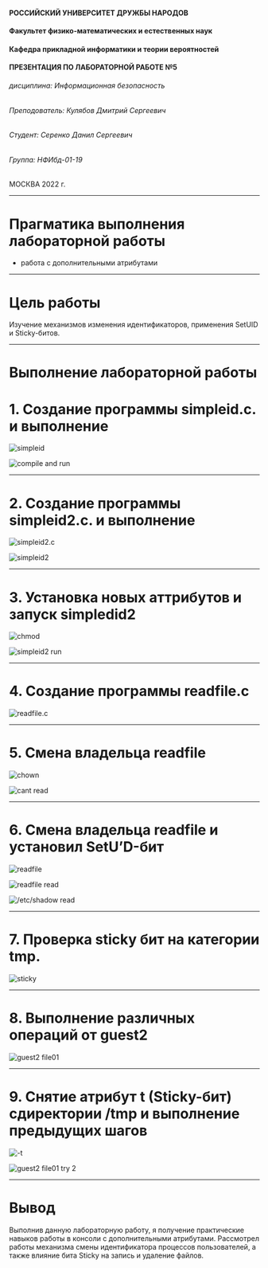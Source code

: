 

#### РОССИЙСКИЙ УНИВЕРСИТЕТ ДРУЖБЫ НАРОДОВ
#### Факультет физико-математических и естественных наук  
#### Кафедра прикладной информатики и теории вероятностей 
#### ПРЕЗЕНТАЦИЯ ПО ЛАБОРАТОРНОЙ РАБОТЕ №5

###### дисциплина: Информационная безопасность
###### Преподователь: Кулябов Дмитрий Сергеевич
###### Студент: Серенко Данил Сергеевич
###### Группа: НФИбд-01-19
МОСКВА
2022 г.

---

# **Прагматика выполнения лабораторной работы**

- работа с дополнительными атрибутами

---

# **Цель работы**

Изучение механизмов изменения идентификаторов, применения SetUID и Sticky-битов.

---

# **Выполнение лабораторной работы**

# 1. Создание программы simpleid.c. и выполнение
![simpleid](img/1.jpg "simpleid.c")


![compile and run](img/2.jpg "compile and run")

---

# 2. Создание программы simpleid2.c. и выполнение
![simpleid2.c](img/3.jpg "simpleid2.c")


![simpleid2](img/4.jpg "simpleid2")

---

# 3. Установка новых аттрибутов и запуск simpledid2
![chmod](img/5.jpg "chmod")


![simpleid2 run](img/6.jpg "simpleid2 run")

---

# 4. Создание программы readfile.c
![readfile.c](img/7.jpg "readfile.c")

---

# 5. Смена владельца readfile
![chown](img/8.jpg "chown")


![cant read](img/9.jpg "cant read")

---

# 6. Смена владельца readfile и установил SetU’D-бит
![readfile](img/10.jpg "readfile")


![readfile read](img/11.jpg "readfile read")


![/etc/shadow read](img/12.jpg "/etc/shadow read")

---

# 7. Проверка sticky бит на категории tmp.

![sticky](img/13.jpg "sticky")

---

# 8. Выполнение различных операций от guest2

![guest2 file01](img/14.jpg "guest2 file01")

---

# 9. Снятие атрибут t (Sticky-бит) сдиректории /tmp и выполнение предыдущих шагов

![-t](img/15.jpg "-t")


![guest2 file01 try 2](img/16.jpg "guest2 file01 try 2")

---

# Вывод

Выполнив данную лабораторную работу, я получение практические навыков работы в консоли с дополнительными атрибутами. Рассмотрел работы механизма смены идентификатора процессов пользователей, а также влияние бита Sticky на запись и удаление файлов.